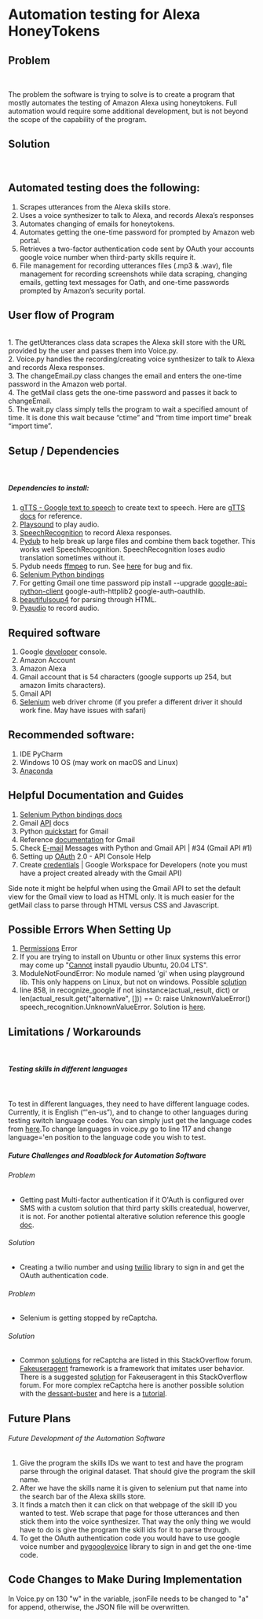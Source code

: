 # Automation testing for Alexa HoneyTokens

## Problem 
<br>

The problem the software is trying to solve is to create a program that mostly automates the testing of Amazon Alexa using honeytokens. Full automation would require some additional development, but is not beyond the scope of the capability of the program. 

## Solution 
<br>

## Automated testing does the following: 

1. Scrapes utterances from the Alexa skills store.
2. Uses a voice synthesizer to talk to Alexa, and records Alexa’s responses 
3. Automates changing of emails for honeytokens. 
4. Automates getting the one-time password for prompted by Amazon web portal. 
5. Retrieves a two-factor authentication code sent by OAuth your accounts google voice number when third-party skills require it. 
6. File management for recording utterances files (.mp3 & .wav), file management for recording screenshots while data scraping, changing emails, getting text messages for Oath, and one-time passwords prompted by Amazon’s security portal.  

## User flow of Program  
<br>
1. The getUtterances class data scrapes the Alexa skill store with the URL provided by the user and passes them into Voice.py.  
<br>
2. Voice.py handles the recording/creating voice synthesizer to talk to Alexa and records Alexa responses. 
<br>
3. The changeEmail.py class changes the email and enters the one-time password in the Amazon web portal. 
<br> 
4. The getMail class gets the one-time password and passes it back to changeEmail.  
<br>
5. The wait.py class simply tells the program to wait a specified amount of time. It is done this wait because “ctime” and “from time import time” break “import time”.

## Setup / Dependencies 
<br>

##### Dependencies to install:  

1. [gTTS - Google text to speech](https://pypi.org/project/gTTS/) to create text to speech. Here are [gTTS docs](https://gtts.readthedocs.io/en/latest/) for reference. 
2. [Playsound](https://pypi.org/project/playsound/) to play audio. 
3. [SpeechRecognition](https://pypi.org/project/SpeechRecognition/) to record Alexa responses.  
4. [Pydub](https://anaconda.org/conda-forge/pydub) to help break up large files and combine them back together. This works well SpeechRecognition. SpeechRecognition loses audio translation sometimes without it.
5. Pydub needs [ffmpeg](https://anaconda.org/conda-forge/ffmpeg) to run. See [here](https://github.com/jiaaro/pydub/issues/348) for bug and fix. 
6. [Selenium Python bindings](https://selenium-python-test.readthedocs.io/en/latest/installation.html) 
7. For getting Gmail one time password pip install --upgrade [google-api-python-client](https://developers.google.com/gmail/api/quickstart/python) google-auth-httplib2 google-auth-oauthlib.  
8. [beautifulsoup4](https://pypi.org/project/beautifulsoup4/) for parsing through HTML.  
9. [Pyaudio](https://pypi.org/project/playsound/) to record audio. 

## Required software 

1. Google [developer](https://console.developers.google.com/) console. 
2. Amazon Account  
3. Amazon Alexa  
4. Gmail account that is 54 characters (google supports up 254, but amazon limits characters). 
5. Gmail API
6. [Selenium](https://www.selenium.dev/downloads/) web driver chrome (if you prefer a different driver it should work fine. May have issues with safari) 

## Recommended software:

1. IDE PyCharm 
2. Windows 10 OS (may work on macOS and Linux)  
3. [Anaconda](https://www.anaconda.com/products/individual)

## Helpful Documentation and Guides  

1. [Selenium Python bindings docs](https://selenium-python.readthedocs.io/installation.html)
2. Gmail [API](https://developers.google.com/gmail/api) docs 
3. Python [quickstart](https://developers.google.com/gmail/api/quickstart/python) for Gmail 
4. Reference [documentation](https://developers.google.com/gmail/api/reference/rest/v1/Format) for Gmail  
5. Check [E-mail](https://www.youtube.com/watch?v=njDGaVnz9Z8) Messages with Python and Gmail API | #34 (Gmail API #1) 
6. Setting up [OAuth](https://support.google.com/googleapi/answer/6158849?hl=en) 2.0 - API Console Help 
7. Create [credentials](https://developers.google.com/workspace/guides/create-credentials) | Google Workspace for Developers (note you must have a project created already with the Gmail API)

Side note it might be helpful when using the Gmail API to set the default view for the Gmail view to load as HTML only. It is much easier for the getMail class to parse through HTML versus CSS and Javascript.  

## Possible Errors When Setting Up 

1. [Permissions](https://stackoverflow.com/questions/39818922/errno-13-permission-denied-file-mp3-python) Error
2. If you are trying to install on Ubuntu or other linux systems this error may come up "[Cannot](https://stackoverflow.com/questions/20023131/cannot-install-pyaudio-gcc-error) install pyaudio Ubuntu, 20.04 LTS". 
3. ModuleNotFoundError: No module named 'gi' when using playground lib. This only happens on Linux, but not on windows. Possible [solution](https://askubuntu.com/questions/80448/what-would-cause-the-gi-module-to-be-missing-from-python)
4. line 858, in recognize_google if not isinstance(actual_result, dict) or len(actual_result.get("alternative", [])) == 0: raise UnknownValueError() speech_recognition.UnknownValueError. Solution is [here](https://github.com/Uberi/speech_recognition/issues/383). 

## Limitations / Workarounds 
<br>

##### Testing skills in different languages
<br>

To test in different languages, they need to have different language codes. Currently, it is English (“'en-us”), and to change to other languages during testing switch language codes. You can simply just get the language codes from [here](https://en.wikipedia.org/wiki/Language_localisation).To change languages in voice.py go to line 117 and change language='en position to the language code you wish to test.

##### Future Challenges and Roadblock for Automation Software 

###### Problem 

* Getting past Multi-factor authentication if it O'Auth is configured over SMS with a custom solution that third party skills createdual, howerver, it is not. For another potiental alterative solution reference this google [doc](https://docs.google.com/document/d/1w6OSeeNztWV6SWimKX9XatXe5fAhLoJJjRJEzEXH96Q/edit?usp=sharing). 

###### Solution 

* Creating a twilio number and using [twilio](https://www.twilio.com/) library to sign in and get the OAuth authentication code. 

###### Problem
*  Selenium is getting stopped by reCaptcha.

###### Solution
* Common [solutions](https://stackoverflow.com/questions/58872451/how-can-i-bypass-the-google-captcha-with-selenium-and-python) for reCaptcha are listed in this StackOverflow forum. [Fakeuseragent](https://pypi.org/project/fake-useragent/) framework is a framework that imitates user behavior. There is a suggested [solution](https://stackoverflow.com/questions/49565042/way-to-change-google-chrome-user-agent-in-selenium/49565254#49565254) for Fakeuseragent in this StackOverflow forum. For more complex reCaptcha here is another possible solution with the 
[dessant-buster](https://github.com/dessant/buster) and here is a [tutorial](https://medium.com/analytics-vidhya/how-to-easily-bypass-recaptchav2-with-selenium-7f7a9a44fa9e).   


## Future Plans

###### Future Development of the Automation Software 

1) Give the program the skills IDs we want to test and have the program parse through the original dataset. That should give the program the skill name.  
2) After we have the skills name it is given to selenium put that name into the search bar of the Alexa skills store. 
3) It finds a match then it can click on that webpage of the skill ID you wanted to test. 
Web scrape that page for those utterances and then stick them into the voice synthesizer. That way the only thing we would have to do is give the program the skill ids for it to parse through.
4) To get the OAuth authentication code you would have to use google voice number and [pygooglevoice](https://pypi.org/project/pygooglevoice/) library to sign in and get the one-time code.  

## Code Changes to Make During Implementation

In Voice.py on 130 "w" in the variable, jsonFile needs to be changed to "a" for append, otherwise, the JSON file will be overwritten. 
